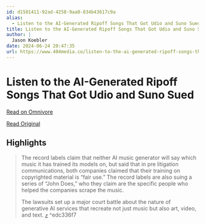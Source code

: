 ```yaml
---
id: d1501411-92ad-4258-9aa0-834b43617c9a
alias:
  - Listen to the AI-Generated Ripoff Songs That Got Udio and Suno Sued
title: Listen to the AI-Generated Ripoff Songs That Got Udio and Suno Sued
author: |
  Jason Koebler
date: 2024-06-24 20:47:35
url: https://www.404media.co/listen-to-the-ai-generated-ripoff-songs-that-got-udio-and-suno-sued/
---
```


# Listen to the AI-Generated Ripoff Songs That Got Udio and Suno Sued

[Read on Omnivore](https://omnivore.app/me/listen-to-the-ai-generated-ripoff-songs-that-got-udio-and-suno-s-1904bca1c61)

[Read Original](https://www.404media.co/listen-to-the-ai-generated-ripoff-songs-that-got-udio-and-suno-sued/)

## Highlights

> The record labels claim that neither AI music generator will say which music it has trained its models on, but said that in pre litigation communications, both companies claimed that their training on copyrighted material is “fair use.” The record labels are also suing a series of “John Does,” who they claim are the specific people who helped the companies scrape the music. 
> 
> The lawsuits set up a major court battle about the nature of generative AI services that recreate not just music but also art, video, and text. [⤴️](https://omnivore.app/me/listen-to-the-ai-generated-ripoff-songs-that-got-udio-and-suno-s-1904bca1c61#edc336f7-f8aa-4272-95b0-8a022635bda1)  ^edc336f7

